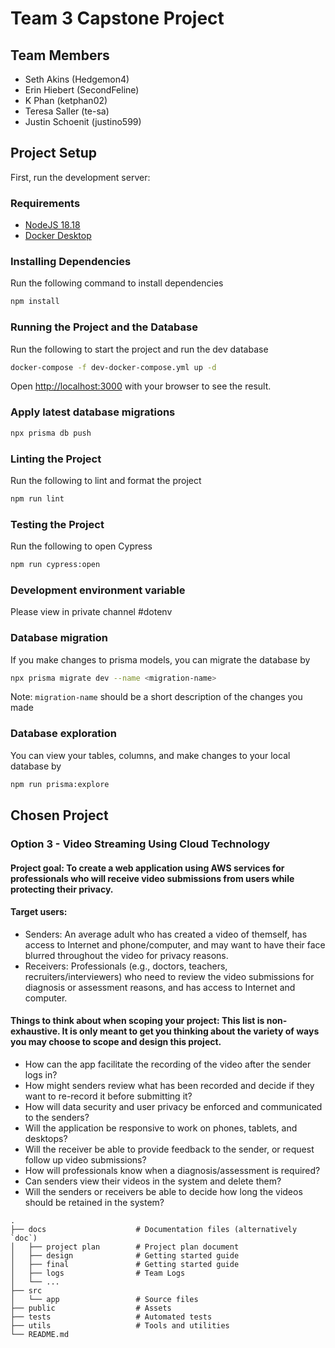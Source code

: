 # Team 3 Capstone Project

## Team Members

-   Seth Akins (Hedgemon4)
-   Erin Hiebert (SecondFeline)
-   K Phan (ketphan02)
-   Teresa Saller (te-sa)
-   Justin Schoenit (justino599)

## Project Setup

First, run the development server:

### Requirements

-   [NodeJS 18.18](https://nodejs.org/en)
-   [Docker Desktop](https://www.docker.com/products/docker-desktop/)

### Installing Dependencies

Run the following command to install dependencies

```bash
npm install
```

### Running the Project and the Database

Run the following to start the project and run the dev database

```bash
docker-compose -f dev-docker-compose.yml up -d
```

Open [http://localhost:3000](http://localhost:3000) with your browser to see the result.

### Apply latest database migrations

```bash
npx prisma db push
```

### Linting the Project

Run the following to lint and format the project

```bash
npm run lint
```

### Testing the Project

Run the following to open Cypress

```bash
npm run cypress:open
```

### Development environment variable

Please view in private channel #dotenv

### Database migration

If you make changes to prisma models, you can migrate the database by

```bash
npx prisma migrate dev --name <migration-name>
```

Note: `migration-name` should be a short description of the changes you made

### Database exploration

You can view your tables, columns, and make changes to your local database by

```bash
npm run prisma:explore
```

## Chosen Project

### Option 3 - Video Streaming Using Cloud Technology

#### Project goal: To create a web application using AWS services for professionals who will receive video submissions from users while protecting their privacy.

#### Target users:

-   Senders: An average adult who has created a video of themself, has access to Internet and phone/computer, and may want to have their face blurred throughout the video for privacy reasons.
-   Receivers: Professionals (e.g., doctors, teachers, recruiters/interviewers) who need to review the video submissions for diagnosis or assessment reasons, and has access to Internet and computer.

#### Things to think about when scoping your project: This list is non-exhaustive. It is only meant to get you thinking about the variety of ways you may choose to scope and design this project.

-   How can the app facilitate the recording of the video after the sender logs in?
-   How might senders review what has been recorded and decide if they want to re-record it before submitting it?
-   How will data security and user privacy be enforced and communicated to the senders?
-   Will the application be responsive to work on phones, tablets, and desktops?
-   Will the receiver be able to provide feedback to the sender, or request follow up video submissions?
-   How will professionals know when a diagnosis/assessment is required?
-   Can senders view their videos in the system and delete them?
-   Will the senders or receivers be able to decide how long the videos should be retained in the system?

```
.
├── docs                    # Documentation files (alternatively `doc`)
│   ├── project plan        # Project plan document
│   ├── design              # Getting started guide
│   ├── final               # Getting started guide
│   ├── logs                # Team Logs
│   └── ...
├── src
│   └── app                 # Source files
├── public                  # Assets
├── tests                   # Automated tests
├── utils                   # Tools and utilities
└── README.md
```
